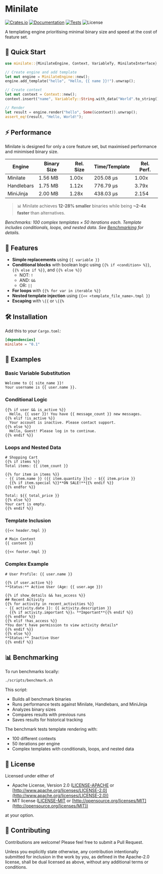 # Minilate

[![Crates.io](https://img.shields.io/crates/v/minilate.svg)](https://crates.io/crates/minilate)
[![Documentation](https://docs.rs/minilate/badge.svg)](https://docs.rs/minilate)
[![Tests](https://github.com/JosiahBull/minilate/workflows/Tests/badge.svg)](https://github.com/JosiahBull/minilate/actions)
![License](https://img.shields.io/badge/license-MIT%20OR%20Apache--2.0-blue.svg)

A templating engine prioritising minimal binary size and speed at the cost of feature set.

## 🚀 Quick Start

```rust
use minilate::{MinilateEngine, Context, VariableTy, MinilateInterface};

// Create engine and add template
let mut engine = MinilateEngine::new();
engine.add_template("hello", "Hello, {{ name }}!").unwrap();

// Create context
let mut context = Context::new();
context.insert("name", VariableTy::String.with_data("World".to_string()));

// Render
let result = engine.render("hello", Some(&context)).unwrap();
assert_eq!(result, "Hello, World!");
```

## ⚡ Performance

Minilate is designed for only a core feature set, but maximised performance and minimised binary size.

| Engine     | Binary Size   | Rel. Size   | Time/Template | Rel. Perf.  |
|------------|---------------|-------------|---------------|-------------|
| Minilate   | 1.56 MB       | 1.00x       | 205.08 µs     | 1.00x       |
| Handlebars | 1.75 MB       | 1.12x       | 776.79 µs     | 3.79x       |
| MiniJinja  | 2.00 MB       | 1.28x       | 438.03 µs     | 2.154       |

> 📊 Minilate achieves **12-28% smaller** binaries while being **~2-4x faster** than alternatives.

*Benchmarks: 100 complex templates × 50 iterations each. Template includes conditionals, loops, and nested data. See [Benchmarking](#-benchmarking) for details.*

## 🚀 Features

- **Simple replacements** using `{{ variable }}`
- **Conditional blocks** with boolean logic using `{{% if <condition> %}}`, `{{% else if %}}`, and `{{% else %}}`
  - NOT: `!`
  - AND: `&&`
  - OR: `||`
- **For loops** with `{{% for var in iterable %}}`
- **Nested template injection** using `{{<< <template_file_name>.tmpl }}`
- **Escaping** with `\{{` or `\{{%`

## 🛠️ Installation

Add this to your `Cargo.toml`:

```toml
[dependencies]
minilate = "0.1"
```

## 📖 Examples

### Basic Variable Substitution

```tmpl
Welcome to {{ site_name }}!
Your username is {{ user.name }}.
```

### Conditional Logic

```tmpl
{{% if user && is_active %}}
  Hello, {{ user }}! You have {{ message_count }} new messages.
{{% elif !is_active %}}
  Your account is inactive. Please contact support.
{{% else %}}
  Hello, Guest! Please log in to continue.
{{% endif %}}
```

### Loops and Nested Data

```tmpl
# Shopping Cart
{{% if items %}}
Total items: {{ item_count }}

{{% for item in items %}}
- {{ item.name }} ({{ item.quantity }}x) - ${{ item.price }}
  {{% if item.special %}}**ON SALE!**{{% endif %}}
{{% endfor %}}

Total: ${{ total_price }}
{{% else %}}
Your cart is empty.
{{% endif %}}
```

### Template Inclusion

```tmpl
{{<< header.tmpl }}

# Main Content
{{ content }}

{{<< footer.tmpl }}
```

### Complex Example

```tmpl
# User Profile: {{ user.name }}

{{% if user.active %}}
**Status:** Active User (Age: {{ user.age }})

{{% if show_details && has_access %}}
## Recent Activity
{{% for activity in recent_activities %}}
- {{ activity.date }}: {{ activity.description }}
  {{% if activity.important %}}⚠️ **Important**{{% endif %}}
{{% endfor %}}
{{% elif !has_access %}}
*You don't have permission to view activity details*
{{% endif %}}
{{% else %}}
**Status:** Inactive User
{{% endif %}}
```

## 📊 Benchmarking

To run benchmarks locally:

```bash
./scripts/benchmark.sh
```

This script:

- Builds all benchmark binaries
- Runs performance tests against Minilate, Handlebars, and MiniJinja
- Analyzes binary sizes
- Compares results with previous runs
- Saves results for historical tracking

The benchmark tests template rendering with:

- 100 different contexts
- 50 iterations per engine
- Complex templates with conditionals, loops, and nested data

## 📄 License

Licensed under either of

- Apache License, Version 2.0
   ([LICENSE-APACHE](LICENSE-APACHE) or [http://www.apache.org/licenses/LICENSE-2.0](http://www.apache.org/licenses/LICENSE-2.0))
- MIT license
   ([LICENSE-MIT](LICENSE-MIT) or [http://opensource.org/licenses/MIT](http://opensource.org/licenses/MIT))

at your option.

## 🤝 Contributing

Contributions are welcome! Please feel free to submit a Pull Request.

Unless you explicitly state otherwise, any contribution intentionally submitted
for inclusion in the work by you, as defined in the Apache-2.0 license, shall be
dual licensed as above, without any additional terms or conditions.
